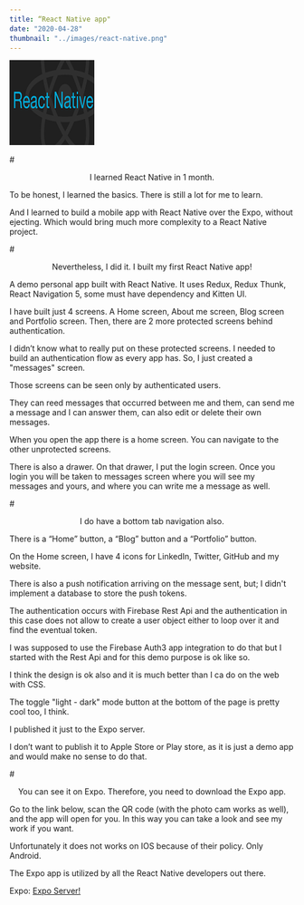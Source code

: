 ```yaml
---
title: “React Native app"
date: "2020-04-28"
thumbnail: "../images/react-native.png"
---
```


![React Native](../images/react-native.png)

#<center>I learned React Native in 1 month.</center>

To be honest, I learned the basics. There is still a lot for me to learn.

And I learned to build a mobile app with React Native over the Expo, without ejecting. Which would bring much more complexity to a React Native project.

#<center>Nevertheless, I did it. I built my first React Native app!</center>

A demo personal app built with React Native. It uses Redux, Redux Thunk, React Navigation 5, some must have dependency and Kitten UI.

I have built just 4 screens. A Home screen, About me screen, Blog screen and Portfolio screen. Then, there are 2 more protected screens behind authentication.

I didn’t know what to really put on these protected screens. I needed to build an authentication flow as every app has. So, I just created a "messages" screen.

Those screens can be seen only by authenticated users.

They can reed messages that occurred between me and them, can send me a message and I can answer them, can also edit or delete their own messages.

When you open the app there is a home screen. You can navigate to the other unprotected screens.

There is also a drawer. On that drawer, I put the login screen. Once you login you will be taken to messages screen where you will see my messages and yours, and where you can write me a message as well.

#<center>I do have a bottom tab navigation also.</center>

There is a “Home” button, a “Blog” button and a “Portfolio” button.

On the Home screen, I have 4 icons for LinkedIn, Twitter, GitHub and my website.

There is also a push notification arriving on the message sent, but; I didn't implement a database to store the push tokens.

The authentication occurs with Firebase Rest Api and the authentication in this case does not allow to create a user object either to loop over it and find the eventual token.

I was supposed to use the Firebase Auth3 app integration to do that but I started with the Rest Api and for this demo purpose is ok like so.

I think the design is ok also and it is much better than I ca do on the web with CSS.

The toggle "light - dark" mode button at the bottom of the page is pretty cool too, I think.

I published it just to the Expo server.

I don’t want to publish it to Apple Store or Play store, as it is just a demo app and would make no sense to do that.

#<center>You can see it on Expo. Therefore, you need to download the Expo app.</center>

Go to the link below, scan the QR code (with the photo cam works as well), and the app will open for you. In this way you can take a look and see my work if you want.

Unfortunately it does not works on IOS because of their policy. Only Android.

The Expo app is utilized by all the React Native developers out there.

Expo: <a href="https://expo.io/@bogdan_dev/bogdan-digital/" target="_blank">Expo Server!</a>
